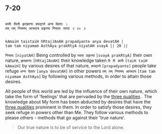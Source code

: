 ## 7-20


```shloka-sa

कामैः तैस्तैः हृतज्ञानाः प्रपद्यन्ते अन्य देवताः ।
तम् तम् नियमम् आस्थाय प्रकृत्या नियताः स्वया ॥ २० ॥

```
```shloka-sa-hk

kAmaiH taistaiH hRtajJAnAH prapadyante anya devatAH |
tam tam niyamam AsthAya prakRtyA niyatAH svayA || 20 ||

```
`नियताः` `[niyatAH]` Being controlled by `स्वया प्रकृत्या` `[svayA prakRtyA]` their own nature, `हृतज्ञानाः` `[hRtajJAnAH]` their knowledge taken `तैः तैः कामैः` `[taiH taiH kAmaiH]` by various desires of that nature, `प्रपद्यन्ते` `[prapadyante]` people take refuge `अन्य देवताः` `[anya devatAH]` in other powers `तम् तम् नियमम् आस्थाय` `[tam tam niyamam AsthAya]` by following various methods, in order to attain those desires.

All people of this world are led by the influence of their own nature, which take the form of 'feelings' that are pervaded by the 
[three qualities](satva_rajas_tamas)
. The knowledge about My form has been abducted by desires that have the 
[three qualities](satva_rajas_tamas)
 prominent in them. In order to satisfy those desires, they seek refuge in powers other than Me. They follow various methods to please others - methods that go against their 'true nature'. 



<a name='applnote_126'></a>
> Our true nature is to be of service to the Lord alone.



